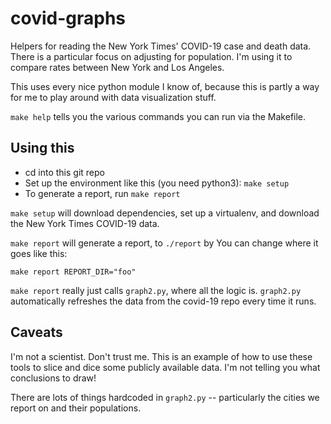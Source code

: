 # covid-graphs

Helpers for reading the New York Times' COVID-19 case and death data. There is
a particular focus on adjusting for population. I'm using it to compare rates
between New York and Los Angeles.

This uses every nice python module I know of, because this is partly a way for me to play around with data visualization stuff.

`make help` tells you the various commands you can run via the Makefile.

## Using this

- cd into this git repo
- Set up the environment like this (you need python3): `make setup`
- To generate a report, run `make report`

`make setup` will download dependencies, set up a virtualenv, and download the New York Times COVID-19 data.

`make report` will generate a report, to `./report` by You can change where it goes like this:
```
make report REPORT_DIR="foo"
```
`make report` really just calls `graph2.py`, where all the logic is. `graph2.py` automatically refreshes the data from the covid-19 repo every time it runs.

## Caveats

I'm not a scientist. Don't trust me. This is an example of how to use these tools to slice and dice some publicly available data. I'm not telling you what conclusions to draw!

There are lots of things hardcoded in `graph2.py` -- particularly the cities we report on and their populations.